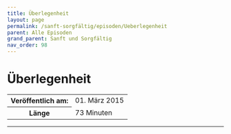 ```yaml
---
title: Überlegenheit
layout: page
permalink: /sanft-sorgfältig/episoden/Ueberlegenheit
parent: Alle Episoden
grand_parent: Sanft und Sorgfältig
nav_order: 98
---
```


# Überlegenheit
<table class="resp-table dcf-table dcf-table-responsive dcf-table-bordered dcf-table-striped dcf-w-100%">
                    <tbody>
                        <tr>
                            <th scope="row">Veröffentlich am:</th>
                            <td data-label="Veröffentlich am:">01. März 2015</td>
                        </tr>
                        <tr>
                            <th scope="row">Länge </th>
                            <td data-label="Länge ">73 Minuten</td>
                        </tr></tbody>
                </table>

***

